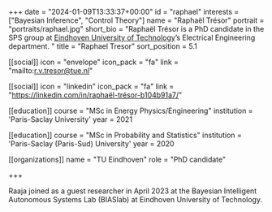 +++
date = "2024-01-09T13:33:37+00:00"
id = "raphael"
interests = ["Bayesian Inference", "Control Theory"]
name = "Raphaël Trésor"
portrait = "portraits/raphael.jpg"
short_bio = "Raphaël Trésor is a PhD candidate in the SPS group at [Eindhoven University of Technology](https://www.tue.nl/en/)’s Electrical Engineering department. "
title = "Raphael Tresor"
sort_position = 5.1

[[social]]
    icon = "envelope"
    icon_pack = "fa"
    link = "mailto:r.v.tresor@tue.nl"

[[social]]
    icon = "linkedin"
    icon_pack = "fa"
    link = "https://linkedin.com/in/raphaël-trésor-b104b91a7/"

[[education]]
    course = "MSc in Energy Physics/Engineering"
    institution = 'Paris-Saclay University'
    year = 2021

[[education]]
    course = "MSc in Probability and Statistics"
    institution = 'Paris-Saclay (Paris-Sud) University'
    year = 2020

[[organizations]]
    name = "TU Eindhoven"
    role = "PhD candidate"

+++

Raaja joined as a guest researcher in April 2023 at the Bayesian Intelligent Autonomous Systems Lab (BIASlab) at Eindhoven University of Technology.